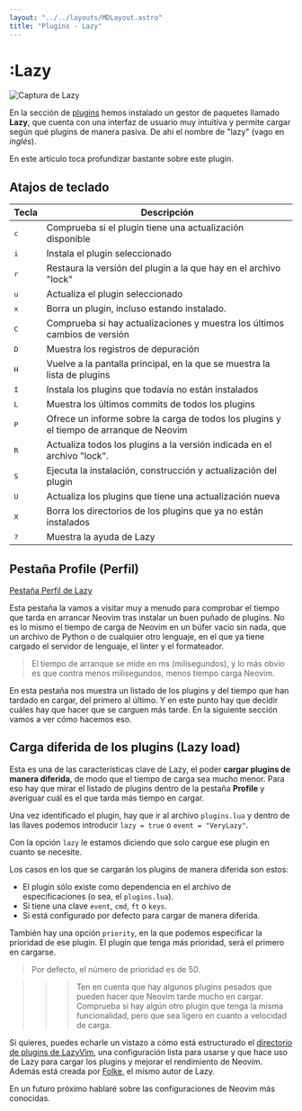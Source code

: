 ```yaml
---
layout: "../../layouts/MDLayout.astro"
title: "Plugins - Lazy"
---
```


# :Lazy

![Captura de Lazy](https://user-images.githubusercontent.com/292349/208301737-68fb279c-ba70-43ef-a369-8c3e8367d6b1.png)

En la sección de [plugins](/guia-neovim/plugins) hemos instalado un gestor de paquetes llamado **Lazy**, que cuenta con una interfaz de usuario muy intuitiva y
permite cargar según qué plugins de manera pasiva. De ahí el nombre de "lazy" (vago en *inglés*).

En este artículo toca profundizar bastante sobre este plugin.

## Atajos de teclado

| Tecla | Descripción |
| ----- | ----------- |
| <kbd>c</kbd> | Comprueba si el plugin tiene una actualización disponible |
| <kbd>i</kbd> | Instala el plugin seleccionado |
| <kbd>r</kbd> | Restaura la versión del plugin a la que hay en el archivo "lock" |
| <kbd>u</kbd> | Actualiza el plugin seleccionado |
| <kbd>x</kbd> | Borra un plugin, incluso estando instalado. |
| <kbd>C</kbd> | Comprueba si hay actualizaciones y muestra los últimos cambios de versión |
| <kbd>D</kbd> | Muestra los registros de depuración |
| <kbd>H</kbd> | Vuelve a la pantalla principal, en la que se muestra la lista de plugins |
| <kbd>I</kbd> | Instala los plugins que todavía no están instalados |
| <kbd>L</kbd> | Muestra los últimos commits de todos los plugins |
| <kbd>P</kbd> | Ofrece un informe sobre la carga de todos los plugins y el tiempo de arranque de Neovim |
| <kbd>R</kbd> | Actualiza todos los plugins a la versión indicada en el archivo "lock". |
| <kbd>S</kbd> | Ejecuta la instalación, construcción y actualización del plugin |
| <kbd>U</kbd> | Actualiza los plugins que tiene una actualización nueva |
| <kbd>X</kbd> | Borra los directorios de los plugins que ya no están instalados |
| <kbd>?</kbd> | Muestra la ayuda de Lazy |

## Pestaña Profile (Perfil)

[Pestaña Perfil de Lazy](/guia-neovim/images/plugins/lazy/lazy-profile.webp)

Esta pestaña la vamos a visitar muy a menudo para comprobar el tiempo que tarda en arrancar Neovim tras instalar un buen puñado de plugins. No es lo mismo el tiempo de carga de Neovim en un búfer vacío sin nada, que un archivo de Python o de cualquier otro lenguaje, en el que ya tiene cargado el servidor de lenguaje, el linter y el formateador.

> El tiempo de arranque se mide en ms (milisegundos), y lo más obvio es que contra menos milisegundos, menos tiempo carga Neovim.

En esta pestaña nos muestra un listado de los plugins y del tiempo que han tardado en cargar, del primero al último. Y en este punto hay que decidir cuáles hay que hacer que se carguen más tarde. En la siguiente sección vamos a ver cómo hacemos eso.

## Carga diferida de los plugins (Lazy load)

Esta es una de las características clave de Lazy, el poder **cargar plugins de manera diferida**, de modo que el tiempo de carga sea mucho menor. Para eso hay que mirar el listado de plugins dentro de la pestaña **Profile** y averiguar cuál es el que tarda más tiempo en cargar.

Una vez identificado el plugin, hay que ir al archivo `plugins.lua` y dentro de las
llaves podemos introducir `lazy = true` o `event = "VeryLazy"`.

Con la opción `lazy` le estamos diciendo que solo cargue ese plugin en cuanto se necesite.

Los casos en los que se cargarán los plugins de manera diferida son estos:

+ El plugin sólo existe como dependencia en el archivo de especificaciones (o sea, el `plugins.lua`).
+ Si tiene una clave `event`, `cmd`, `ft` o `keys`.
+ Si está configurado por defecto para cargar de manera diferida.

También hay una opción `priority`, en la que podemos especificar la prioridad de ese
plugin. El plugin que tenga más prioridad, será el primero en cargarse.

> Por defecto, el número de prioridad es de 50.

>>> Ten en cuenta que hay algunos plugins pesados que pueden hacer que Neovim tarde mucho en cargar. Comprueba si hay algún otro plugin que tenga la misma funcionalidad, pero que sea ligero en cuanto a velocidad de carga.

Si quieres, puedes echarle un vistazo a cómo está estructurado el [directorio de plugins de LazyVim](https://github.com/LazyVim/LazyVim/tree/main/lua/lazyvim/plugins), una configuración lista para usarse y que hace uso de Lazy para cargar los plugins y mejorar el rendimiento de Neovim. Además está creada por [Folke](https://github.com/Folke), el mismo autor de Lazy.

En un futuro próximo hablaré sobre las configuraciones de Neovim más conocidas.

